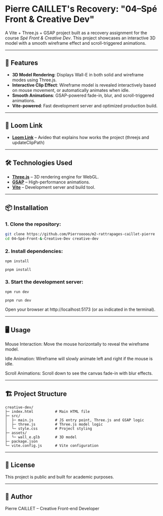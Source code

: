 # Pierre CAILLET's Recovery: "04–Spé Front & Creative Dev"

A Vite + Three.js + GSAP project built as a recovery assignment for the course *Spé Front & Creative Dev*. This project showcases an interactive 3D model with a smooth wireframe effect and scroll-triggered animations.

---

## 🚀 Features

- **3D Model Rendering**: Displays Wall-E in both solid and wireframe modes using Three.js.
- **Interactive Clip Effect**: Wireframe model is revealed interactively based on mouse movement, or automatically animates when idle.
- **Smooth Animations**: GSAP-powered fade-in, blur, and scroll-triggered animations.
- **Vite-powered**: Fast development server and optimized production build.

---

## 🚀 Loom Link

- **[Loom Link](https://www.loom.com/share/106b8618284d49a0b3bc48fb2a5ca9c0?sid=d375bf15-7603-43a8-8afb-1cefe1295f2e/)** – Avideo that explains how works the project (threejs and updateClipPath)

---

## 🛠️ Technologies Used

- **[Three.js](https://threejs.org/)** – 3D rendering engine for WebGL.
- **[GSAP](https://greensock.com/gsap/)** – High-performance animations.
- **[Vite](https://vite.dev/)** – Development server and build tool.

---

## 📦 Installation

### 1. Clone the repository:  
   ```bash
   git clone https://github.com/Pierrooooo/m2-rattrapages-caillet-pierre
   cd 04–Spé-Front-&-Creative-Dev creative-dev
   ```

### 2. Install dependencies:
    npm install

    pnpm install
    

### 3. Start the development server:
    
    npm run dev

    pnpm run dev
    

Open your browser at http://localhost:5173 (or as indicated in the terminal).

 ---

## 🖥️ Usage
Mouse Interaction: Move the mouse horizontally to reveal the wireframe model.

Idle Animation: Wireframe will slowly animate left and right if the mouse is idle.

Scroll Animations: Scroll down to see the canvas fade-in with blur effects.

 ---

## 🏗️ Project Structure
```
creative-dev/
├─ index.html          # Main HTML file
├─ src/
│  ├─ main.js          # JS entry point, Three.js and GSAP logic
│  ├─ three.js         # Three.js model logic
│  └─ style.css        # Project styling
├─ assets/
│  └─ wall_e.glb       # 3D model
├─ package.json
└─ vite.config.js      # Vite configuration
```

 ---

## 📄 License
This project is public and built for academic purposes.

 ---
  
## 💬 Author
Pierre CAILLET – Creative Front-end Developer